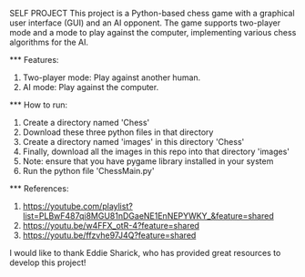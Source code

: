 SELF PROJECT
This project is a Python-based chess game with a graphical user interface (GUI) and an AI opponent.
The game supports two-player mode and a mode to play against the computer,
implementing various chess algorithms for the AI.

*** Features:
1. Two-player mode: Play against another human.
2. AI mode: Play against the computer.

*** How to run:
1. Create a directory named 'Chess'
2. Download these three python files in that directory
3. Create a directory named 'images' in this directory 'Chess'
4. Finally, download all the images in this repo into that directory 'images'
5. Note: ensure that you have pygame library installed in your system
6. Run the python file 'ChessMain.py'

*** References:
1. https://youtube.com/playlist?list=PLBwF487qi8MGU81nDGaeNE1EnNEPYWKY_&feature=shared
2. https://youtu.be/w4FFX_otR-4?feature=shared
3. https://youtu.be/ffzvhe97J4Q?feature=shared

I would like to thank Eddie Sharick, 
who has provided great resources to develop this project!
